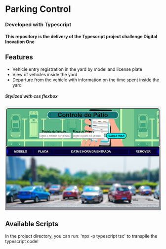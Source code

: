 # Parking Control 

### Developed with Typescript

<h4>This repository is the delivery of the Typescript project challenge Digital Inovation One<h4>

## Features

- Vehicle entry registration in the yard by model and license plate
- View of vehicles inside the yard
- Departure from the vehicle with information on the time spent inside the yard

##### Stylized with css flexbox
![capa](./src/img/capa.png)

## Available Scripts

In the project directory, you can run:  'npx -p typescript tsc' to transpile the typescript code!

